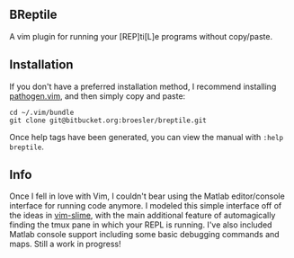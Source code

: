 ## BReptile

A vim plugin for running your [REP]ti[L]e programs without copy/paste.

## Installation

If you don't have a preferred installation method, I recommend
installing [pathogen.vim](https://github.com/tpope/vim-pathogen), and
then simply copy and paste:

    cd ~/.vim/bundle
    git clone git@bitbucket.org:broesler/breptile.git

Once help tags have been generated, you can view the manual with
`:help breptile`.


## Info
Once I fell in love with Vim, I couldn't bear using the Matlab editor/console
interface for running code anymore. I modeled this simple interface off of the
ideas in [vim-slime](https://github.com/jpalardy/vim-slime), with the main
additional feature of automagically finding the tmux pane in which your REPL is
running. I've also included Matlab console support including some basic
debugging commands and maps. Still a work in progress!
